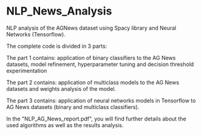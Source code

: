 # NLP_News_Analysis
NLP analysis of the AGNews dataset using Spacy library and Neural Networks (Tensorflow).

The complete code is divided in 3 parts:

The part 1 contains: application of binary classifiers to the AG News datasets, model refinement, hyperparameter tuning and decision threshold experimentation

The part 2 contains: application of multiclass models to the AG News datasets and weights analysis of the model.

The part 3 contains: application of neural networks models in Tensorflow to AG News datasets (binary and multiclass classifiers).

In the "NLP_AG_News_report.pdf", you will find further details about the used algorithms as well as the results analysis.
